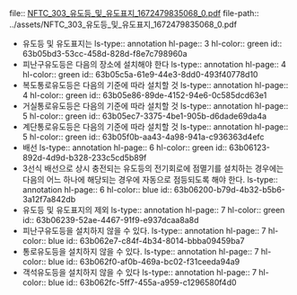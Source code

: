 file:: [NFTC_303_유도등_및_유도표지_1672479835068_0.pdf](../assets/NFTC_303_유도등_및_유도표지_1672479835068_0.pdf)
file-path:: ../assets/NFTC_303_유도등_및_유도표지_1672479835068_0.pdf

- 유도등 및 유도표지는
  ls-type:: annotation
  hl-page:: 3
  hl-color:: green
  id:: 63b05bd3-53cc-458d-828d-f8e7c798960a
- 피난구유도등은 다음의 장소에 설치해야 한다
  ls-type:: annotation
  hl-page:: 4
  hl-color:: green
  id:: 63b05c5a-61e9-44e3-8dd0-493f40778d10
- 복도통로유도등은 다음의 기준에 따라 설치할 것
  ls-type:: annotation
  hl-page:: 4
  hl-color:: green
  id:: 63b05e86-89de-4152-94e6-0c585dcd63e1
- 거실통로유도등은 다음의 기준에 따라 설치할 것
  ls-type:: annotation
  hl-page:: 5
  hl-color:: green
  id:: 63b05ec7-3375-4be1-905b-d6dade69da4a
- 계단통로유도등은 다음의 기준에 따라 설치할 것
  ls-type:: annotation
  hl-page:: 5
  hl-color:: green
  id:: 63b05f0b-aa43-4a98-941a-c936363d4efc
- 배선
  ls-type:: annotation
  hl-page:: 6
  hl-color:: green
  id:: 63b06123-892d-4d9d-b328-233c5cd5b89f
- 3선식 배선으로 상시 충전되는 유도등의 전기회로에 점멸기를 설치하는 경우에는 다음의 어느 하나에 해당되는 경우에 자동으로 점등되도록 해야 한다.
  ls-type:: annotation
  hl-page:: 6
  hl-color:: blue
  id:: 63b06200-b79d-4b32-b5b6-3a12f7a842db
- 유도등 및 유도표지의 제외
  ls-type:: annotation
  hl-page:: 7
  hl-color:: green
  id:: 63b06239-52ae-4467-91f9-e937dcaa8a8d
- 피난구유도등을 설치하지 않을 수 있다.
  ls-type:: annotation
  hl-page:: 7
  hl-color:: blue
  id:: 63b062e7-c84f-4b34-8014-bbba09459ba7
- 통로유도등을 설치하지 않을 수 있다.
  ls-type:: annotation
  hl-page:: 7
  hl-color:: blue
  id:: 63b062f0-af0b-469a-bc02-f31ceeda94a9
- 객석유도등을 설치하지 않을 수 있다
  ls-type:: annotation
  hl-page:: 7
  hl-color:: blue
  id:: 63b062fc-5ff7-455a-a959-c1296580f4d0